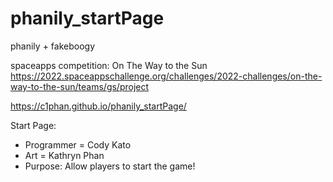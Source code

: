 # phanily_startPage

phanily + fakeboogy

spaceapps competition: On The Way to the Sun https://2022.spaceappschallenge.org/challenges/2022-challenges/on-the-way-to-the-sun/teams/gs/project

https://c1phan.github.io/phanily_startPage/

Start Page:
  - Programmer = Cody Kato
  - Art = Kathryn Phan
  - Purpose: Allow players to start the game!

